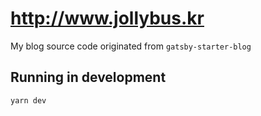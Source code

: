 # http://www.jollybus.kr
My blog source code originated from `gatsby-starter-blog`

## Running in development
`yarn dev`
